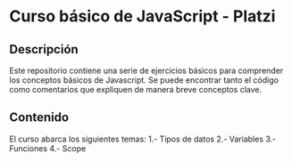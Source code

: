 # Curso básico de JavaScript - Platzi

## Descripción
Este repositorio contiene una serie de ejercicios básicos para comprender los conceptos
básicos de Javascript. Se puede encontrar tanto el código como comentarios que expliquen 
de manera breve conceptos clave. 

## Contenido
El curso abarca los siguientes temas: 
1.- Tipos de datos
2.- Variables
3.- Funciones
4.- Scope